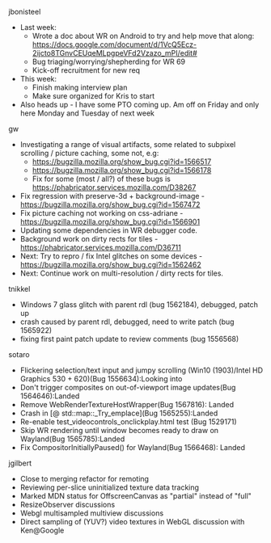 jbonisteel
  * Last week:
    * Wrote a doc about WR on Android to try and help move that along: https://docs.google.com/document/d/1VcQ5Ecz-2ijcto8TGnvCEUqeMLpgpeVFd2Vzazo_mPI/edit#
    * Bug triaging/worrying/shepherding for WR 69
    * Kick-off recruitment for new req
  * This week:
    * Finish making interview plan
    * Make sure organized for Kris to start
  * Also heads up - I have some PTO coming up. Am off on Friday and only here Monday and Tuesday of next week

gw
 * Investigating a range of visual artifacts, some related to subpixel scrolling / picture caching, some not, e.g:
     * https://bugzilla.mozilla.org/show_bug.cgi?id=1566517
     * https://bugzilla.mozilla.org/show_bug.cgi?id=1566178
     * Fix for some (most / all?) of these bugs is https://phabricator.services.mozilla.com/D38267
 * Fix regression with preserve-3d + background-image - https://bugzilla.mozilla.org/show_bug.cgi?id=1567472
 * Fix picture caching not working on css-adriane - https://bugzilla.mozilla.org/show_bug.cgi?id=1566901
 * Updating some dependencies in WR debugger code.
 * Background work on dirty rects for tiles - https://phabricator.services.mozilla.com/D36711
 * Next: Try to repro / fix Intel glitches on some devices - https://bugzilla.mozilla.org/show_bug.cgi?id=1562462
 * Next: Continue work on multi-resolution / dirty rects for tiles. 

tnikkel
  * Windows 7 glass glitch with parent rdl (bug 1562184), debugged, patch up
  * crash caused by parent rdl, debugged, need to write patch (bug 1565922)
  * fixing first paint patch update to review comments (bug 1556568)

sotaro
  * Flickering selection/text input and jumpy scrolling (Win10 (1903)/Intel HD Graphics 530 + 620)(Bug 1556634):Looking into
  * Don't trigger composites on out-of-viewport image updates(Bug 1564646):Landed
  * Remove WebRenderTextureHostWrapper(Bug 1567816): Landed
  * Crash in [@ std::map<T>::_Try_emplace<T>](Bug 1565255):Landed
  * Re-enable test_videocontrols_onclickplay.html test (Bug 1529171)
  * Skip WR rendering until window becomes ready to draw on Wayland(Bug 1565785):Landed
  * Fix CompositorInitiallyPaused() for Wayland(Bug 1566468): Landed

jgilbert
  * Close to merging refactor for remoting
  * Reviewing per-slice uninitialized texture data tracking
  * Marked MDN status for OffscreenCanvas as "partial" instead of "full"
  * ResizeObserver discussions
  * Webgl multisampled multiview discussions
  * Direct sampling of (YUV?) video textures in WebGL discussion with Ken@Google
